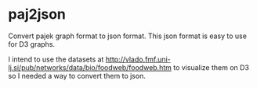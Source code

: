paj2json
========

Convert pajek graph format to json format. This json format is easy to use for D3 graphs.

I intend to use the datasets at http://vlado.fmf.uni-lj.si/pub/networks/data/bio/foodweb/foodweb.htm to visualize them on D3 so I needed a way to convert them to json.
